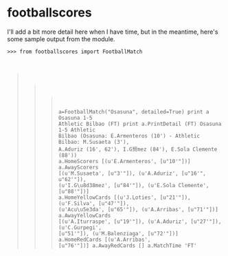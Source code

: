 footballscores
==============

I'll add a bit more detail here when I have time, but in the meantime, here's some sample output from the module.

<code>>>> from footballscores import FootballMatch
>>> a=FootballMatch("Osasuna", detailed=True)
>>> print a
Osasuna 1-5 Athletic Bilbao (FT)
>>> print a.PrintDetail
(FT) Osasuna 1-5 Athletic Bilbao (Osasuna: E.Armenteros (10') - Athletic Bilbao: M.Susaeta (3'), A.Aduriz (16', 62'), I.G贸mez (84'), E.Sola Clemente (88'))
>>> a.HomeScorers
[(u'E.Armenteros', [u"10'"])]
>>> a.AwayScorers
[(u'M.Susaeta', [u"3'"]), (u'A.Aduriz', [u"16'", u"62'"]), (u'I.G\u8d38mez', [u"84'"]), (u'E.Sola Clemente', [u"88'"])]
>>> a.HomeYellowCards
[(u'J.Loties', [u"21'"]), (u'F.Silva', [u"47'"]), (u'Acu\u5e3da', [u"65'"]), (u'A.Arribas', [u"71'"])]
>>> a.AwayYellowCards
[(u'A.Iturraspe', [u"19'"]), (u'A.Aduriz', [u"27'"]), (u'C.Gurpegi', [u"51'"]), (u'M.Balenziaga', [u"72'"])]
>>> a.HomeRedCards
[(u'A.Arribas', [u"76'"])]
>>> a.AwayRedCards
[]
>>> a.MatchTime
'FT'</code>
